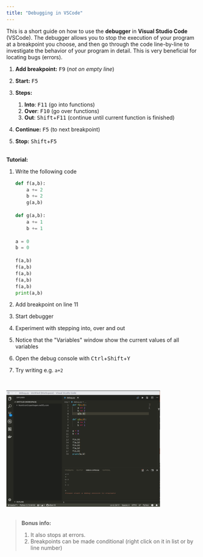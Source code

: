 ```yaml
---
title: "Debugging in VSCode"
---
```


This is a short guide on how to use the **debugger** in **Visual Studio Code** (VSCode). The debugger allows you to stop the execution of your program at a breakpoint you choose, and then go through the code line-by-line to investigate the behavior of your program in detail. This is very beneficial for locating bugs (errors).

1. **Add breakpoint:** <kbd>F9</kbd> (*not on empty line*)
2. **Start:** <kbd>F5</kbd>
3. **Steps:** 

    1. **Into**: <kbd>F11</kbd> (go into functions)
    2. **Over**: <kbd>F10</kbd> (go over functions)  
    3. **Out**: <kbd>Shift</kbd>+<kbd>F11</kbd> (continue until current function is finished)
  
4. **Continue:** <kbd>F5</kbd> (to next breakpoint)
5. **Stop:** <kbd>Shift</kbd>+<kbd>F5</kbd>

<br />**Tutorial:**

1. Write the following code

    ```python
    def f(a,b):
        a += 2
        b += 2
        g(a,b)

    def g(a,b):
        a += 1
        b += 1

    a = 0
    b = 0

    f(a,b)
    f(a,b)
    f(a,b)
    f(a,b)
    f(a,b)
    print(a,b)
    ```
    
2. Add breakpoint on line 11
3. Start debugger
4. Experiment with stepping into, over and out
5. Notice that the "Variables" window show the current values of all variables
6. Open the debug console with <kbd>Ctrl</kbd>+<kbd>Shift</kbd>+<kbd>Y</kbd> 
7. Try writing e.g. `a+2`

&nbsp;

<img src="https://github.com/NumEconCopenhagen/NumEconCopenhagen.netlify.com-v2/raw/master/content/guides/vscode-debug/vscode-debug.gif" alt="vscode-debug" width="80%"/>
<br /><br />

> **Bonus info:** 
> 1. It also stops at errors.
> 2. Breakpoints can be made conditional (right click on it in list or by line number)
